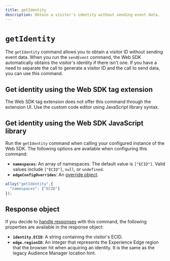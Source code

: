 ```yaml
---
title: getIdentity
description: Obtain a visitor's identity without sending event data.
---
```

# `getIdentity`

The `getIdentity` command allows you to obtain a visitor ID without sending event data. When you run the `sendEvent` command, the Web SDK automatically obtains the visitor's identity if there isn't one. If you have a need to separate the call to generate a visitor ID and the call to send data, you can use this command.

## Get identity using the Web SDK tag extension

The Web SDK tag extension does not offer this command through the extension UI. Use the custom code editor using JavaScript library syntax.

## Get identity using the Web SDK JavaScript library

Run the `getIdentity` command when calling your configured instance of the Web SDK. The following options are available when configuring this command:

* **`namespaces`**: An array of namespaces. The default value is `["ECID"]`. Valid values include `["ECID"]`, `null`, or `undefined`.
* **`edgeConfigOverrides`**: An [override object](command-overrides.md).

```js
alloy("getIdentity",{
  "namespaces": ["ECID"]
});
```

## Response object

If you decide to [handle responses](command-responses.md) with this command, the following properties are available in the response object:

* **`identity.ECID`**: A string containing the visitor's ECID.
* **`edge.regionID`**: An integer that represents the Experience Edge region that the browser hit when acquiring an identity. It is the same as the legacy Audience Manager location hint.
